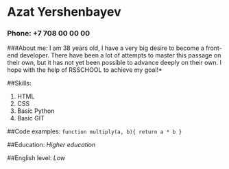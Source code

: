 # Azat Yershenbayev
### Phone: +7 708 00 00 00
###About me: 
 I am 38 years old, I have a very big desire to become
 a front-end developer. There have been a lot of 
 attempts to master this passage on their own,
 but it has not yet been possible to advance
 deeply on their own. I hope with the help of RSSCHOOL to achieve my goal!*

##Skills:
1. HTML 
2. CSS
3. Basic Python
4. Basic GIT <br/>


##Code examples:
`function multiply(a, b){
   return a * b
 }
 `

##Education: 
*Higher education*

##English level: 
*Low*
 
